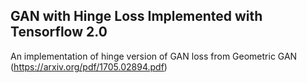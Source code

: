 ## GAN with Hinge Loss Implemented with Tensorflow 2.0

An implementation of hinge version of GAN loss from Geometric GAN (https://arxiv.org/pdf/1705.02894.pdf)